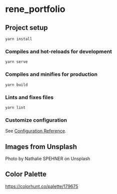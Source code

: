# rene_portfolio

## Project setup
```
yarn install
```

### Compiles and hot-reloads for development
```
yarn serve
```

### Compiles and minifies for production
```
yarn build
```

### Lints and fixes files
```
yarn lint
```

### Customize configuration
See [Configuration Reference](https://cli.vuejs.org/config/).


## Images from Unsplash
Photo by Nathalie SPEHNER on Unsplash

## Color Palette
https://colorhunt.co/palette/179675
